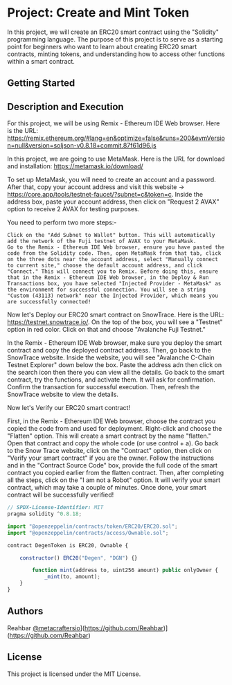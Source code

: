 # Project: Create and Mint Token

In this project, we will create an ERC20 smart contract using the "Solidity" programming language. The purpose of this project is to serve as a starting point for beginners who want to learn about creating ERC20 smart contracts, minting tokens, and understanding how to access other functions within a smart contract.

## Getting Started

## Description and Execution

For this project, we will be using Remix - Ethereum IDE Web browser. Here is the URL: https://remix.ethereum.org/#lang=en&optimize=false&runs=200&evmVersion=null&version=soljson-v0.8.18+commit.87f61d96.js

In this project, we are going to use MetaMask. Here is the URL for download and installation: https://metamask.io/download/

To set up MetaMask, you will need to create an account and a password. After that, copy your account address and visit this website -> https://core.app/tools/testnet-faucet/?subnet=c&token=c. Inside the address box, paste your account address, then click on "Request 2 AVAX" option to receive 2 AVAX for testing purposes.

You need to perform two more steps:-

    Click on the "Add Subnet to Wallet" button. This will automatically add the network of the Fuji testnet of AVAX to your MetaMask.
    Go to the Remix - Ethereum IDE Web browser, ensure you have pasted the code from the Solidity code. Then, open MetaMask from that tab, click on the three dots near the account address, select "Manually connect to current site," choose the default account address, and click "Connect." This will connect you to Remix. Before doing this, ensure that in the Remix - Ethereum IDE Web browser, in the Deploy & Run Transactions box, you have selected "Injected Provider - MetaMask" as the environment for successful connection. You will see a string "Custom (43113) network" near the Injected Provider, which means you are successfully connected!

Now let's Deploy our ERC20 smart contract on SnowTrace. Here is the URL: https://testnet.snowtrace.io/. On the top of the box, you will see a "Testnet" option in red color. Click on that and choose "Avalanche Fuji Testnet."

In the Remix - Ethereum IDE Web browser, make sure you deploy the smart contract and copy the deployed contract address. Then, go back to the SnowTrace website. Inside the website, you will see "Avalanche C-Chain Testnet Explorer" down below the box. Paste the address adn then click on the search icon then there you can view all the details. Go back to the smart contract, try the functions, and activate them. It will ask for confirmation. Confirm the transaction for successful execution. Then, refresh the SnowTrace website to view the details.

Now let's Verify our ERC20 smart contract!

First, in the Remix - Ethereum IDE Web browser, choose the contract you copied the code from and used for deployment. Right-click and choose the "Flatten" option. This will create a smart contract by the name "flatten." Open that contract and copy the whole code (or use control + a). Go back to the Snow Trace website, click on the "Contract" option, then click on "Verify your smart contract" if you are the owner. Follow the instructions and in the "Contract Source Code" box, provide the full code of the smart contract you copied earlier from the flatten contract. Then, after completing all the steps, click on the "I am not a Robot" option. It will verify your smart contract, which may take a couple of minutes. Once done, your smart contract will be successfully verified!


```javascript
// SPDX-License-Identifier: MIT
pragma solidity ^0.8.18;

import "@openzeppelin/contracts/token/ERC20/ERC20.sol";
import "@openzeppelin/contracts/access/Ownable.sol";

contract DegenToken is ERC20, Ownable {

    constructor() ERC20("Degen", "DGN") {}

        function mint(address to, uint256 amount) public onlyOwner {
            _mint(to, amount);
    }
}
```

## Authors

Reahbar 
[@metacraftersio](https://twitter.com/metacraftersio)](https://github.com/Reahbar)](https://github.com/Reahbar)


## License

This project is licensed under the MIT License.
